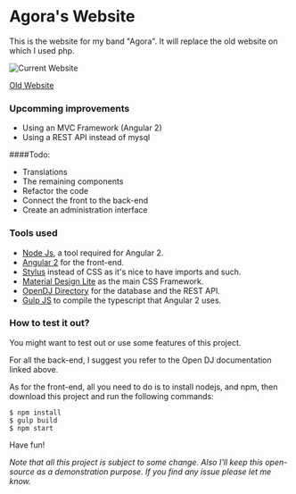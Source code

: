 # Agora's Website
This is the website for my band "Agora". It will replace the old website on which I used php.

![Current Website](https://i.imgur.com/yngdOX4.png)

[Old Website](http://agora.yt)

### Upcomming improvements
- Using an MVC Framework (Angular 2)
- Using a REST API instead of mysql

####Todo:
- Translations
- The remaining components
- Refactor the code
- Connect the front to the back-end
- Create an administration interface

### Tools used
- [Node Js](https://nodejs.org/en/), a tool required for Angular 2.
- [Angular 2](https://angular.io) for the front-end.
- [Stylus](http://stylus-lang.com) instead of CSS as it's nice to have imports and such.
- [Material Design Lite](http://getmdl.io) as the main CSS Framework.
- [OpenDJ Directory](https://forgerock.org/opendj/doc/bootstrap/server-dev-guide/index.html) for the database and the REST API.
- [Gulp JS](http://gulpjs.com) to compile the typescript that Angular 2 uses.

### How to test it out?
You might want to test out or use some features of this project.

For all the back-end, I suggest you refer to the Open DJ documentation linked above.

As for the front-end, all you need to do is to install nodejs, and npm, then download this project and run the following commands:
```
$ npm install
$ gulp build
$ npm start
```
Have fun!

*Note that all this project is subject to some change. Also I'll keep this open-source as a demonstration purpose. If you find any issue please let me know.*

